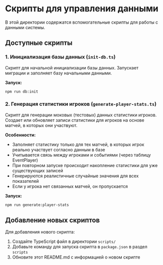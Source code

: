 # Скрипты для управления данными

В этой директории содержатся вспомогательные скрипты для работы с данными системы.

## Доступные скрипты

### 1. Инициализация базы данных (`init-db.ts`)

Скрипт для начальной инициализации базы данных. Запускает миграции и заполняет базу начальными данными.

**Запуск:**

```bash
npm run db:init
```

### 2. Генерация статистики игроков (`generate-player-stats.ts`)

Скрипт для генерации моковых (тестовых) данных статистики игроков. Создает или обновляет записи статистики для игроков на основе матчей, в которых они участвуют.

**Особенности:**
- Заполняет статистику только для тех матчей, в которых игрок реально участвует согласно данным в базе
- Учитывается связь между игроками и событиями (через таблицу EventPlayer)
- При повторном запуске происходит накопление статистики для уже существующих записей
- Генерируются реалистичные случайные значения для всех показателей
- Если у игрока нет связанных матчей, он пропускается

**Запуск:**

```bash
npm run generate:player-stats
```

## Добавление новых скриптов

Для добавления нового скрипта:

1. Создайте TypeScript файл в директории `scripts/`
2. Добавьте команду для запуска скрипта в `package.json` в раздел `scripts`
3. Обновите этот README.md с информацией о новом скрипте 